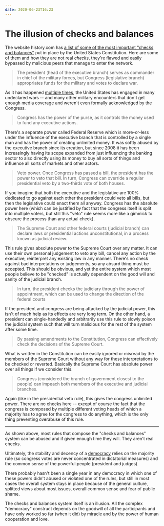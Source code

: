```yaml
---
date: 2020-06-23T16:23
---
```


# The illusion of checks and balances

The website history.com has [a list of some of the most important "checks and balances"](https://www.history.com/topics/us-government/checks-and-balances) put in place by the United States Constitution. Here are some of them and how they are not real _checks_, they're flawed and easily bypassed by malicious peers that manage to enter the network.

> The president (head of the executive branch) serves as commander in chief of the military forces, but Congress (legislative branch) appropriates funds for the military and votes to declare war.

As it has happened [multiple times](https://en.wikipedia.org/wiki/Declaration_of_war_by_the_United_States#Undeclared_wars), the United States has engaged in many undeclared wars -- and many other military encounters that don't get enough media coverage and weren't even formally acknowledged by the Congress.

> Congress has the power of the purse, as it controls the money used to fund any executive actions.

There's a separate power called Federal Reserve which is more-or-less under the influence of the executive branch that is controlled by a single man and has the power of creating unlimited money. It was softly abused by the executive branch since its creation, but since 2008 it has been increasingly having its scope expanded from just influencing the banking sector to also directly using its money to buy all sorts of things and influence all sorts of markets and other actors.

> Veto power. Once Congress has passed a bill, the president has the power to veto that bill. In turn, Congress can override a regular presidential veto by a two-thirds vote of both houses.

If you imagine that both the executive and the legislative are 100% dedicated to go against each other the president could veto all bills, but then the legislative could enact them all anyway. Congress has the absolute power here (which can be justified by fact that the congress itself is split into multiple voters, but still this "veto" rule seems more like a gimmick to obscure the process than any actual check).

> The Supreme Court and other federal courts (judicial branch) can declare laws or presidential actions unconstitutional, in a process known as judicial review.

This rule gives absolute power to the Supreme Court over any matter. It can use their own personal judgement to veto any bill, cancel any action by the executive, reinterpret any existing law in any manner. There's no check against bad interpretations or judgements, so any absurd thing must be accepted. This should be obvious, and yet the entire system which most people believe to be "checked" is actually dependent on the good will and sanity of the judicial branch.

> In turn, the president checks the judiciary through the power of appointment, which can be used to change the direction of the federal courts

If the president and congress are being attacked by the judicial power, this isn't of much help as its effects are very long term. On the other hand, a president can single-handedly and arbitrarily use this rule to slowly poison the judicial system such that will turn malicious for the rest of the system after some time.

> By passing amendments to the Constitution, Congress can effectively check the decisions of the Supreme Court.

What is written in the Constitution can be easily ignored or misread by the members of the Supreme Court without any way for these interpretations to be checked or reverted. Basically the Supreme Court has absolute power over all things if we consider this.

> Congress (considered the branch of government closest to the people) can impeach both members of the executive and judicial branches.

Again (like in the presidential veto rule), this gives the congress unlimited power. There are no checks here -- except of course the fact that the congress is composed by multiple different voting heads of which a majority has to agree for the congress to do anything, which is the only thing preventing overabuse of this rule.

---

As shown above, most rules that compose the "checks and balances" system can be abused and if given enough time they will. They aren't real checks.

Ultimately, the stability and decency of a [democracy](31f2c8f0) relies on the majority rule (so congress votes are never concentrated in dictatorial measures) and the common sense of the powerful people (president and judges).

There probably hasn't been a single year in any democracy in which one of these powers didn't abused or violated one of the rules, but still in most cases the overall system stays in place because of the general culture, splitted views about most issues, overall common sense and fear of public shame.

The checks and balances system itself is an illusion. All the complex "democracy" construct depends on the goodwill of all the participants and have only worked so far (when it did) by miracle and by the power of human cooperation and love.
